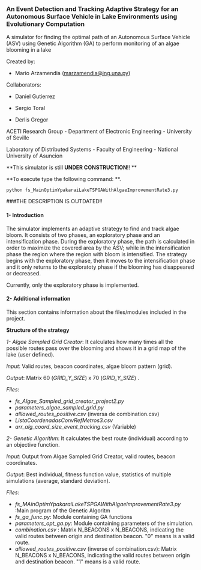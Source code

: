### An Event Detection and Tracking Adaptive Strategy for an Autonomous Surface Vehicle in Lake Environments using Evolutionary Computation

A simulator for finding the optimal path of an Autonomous Surface Vehicle (ASV) using Genetic Algorithm (GA) to perform monitoring of an algae blooming in a lake

Created by:
 
- Mario Arzamendia (marzamendia@ing.una.py)

Collaborators: 

- Daniel Gutierrez

- Sergio Toral

- Derlis Gregor

ACETI Research Group - Department of Electronic Engineering - University of Seville

Laboratory of Distributed Systems - Faculty of Engineering - National University of Asuncion

**This simulator is still __UNDER CONSTRUCTION__!! **

**To execute type the following command: **.

```
python fs_MainOptimYpakaraiLakeTSPGAWithAlgaeImprovementRate3.py
```
###THE DESCRIPTION IS OUTDATED!!

#### 1- Introduction
The simulator implements an adaptive strategy to find and track algae bloom. It consists of two phases, an exploratory phase and an intensification phase. During the exploratory phase, the path is calculated in order to maximize the covered area by the ASV; while in the intensification phase the region where the region with bloom is intensified.
The strategy begins with the exploratory phase, then it moves to the intensification phase and it only returns to the exploratoty phase if the blooming has disappeared or decreased.

Currently, only the exploratory phase is implemented.


#### 2- Additional information
This section contains information about the files/modules included in the project.

__Structure of the strategy__

_1- Algae Sampled Grid Creator_: 
It calculates how many times all the possible routes pass over the blooming and shows it in a grid map of the lake (user defined).

_Input_: Valid routes, beacon coordinates, algae bloom pattern (grid).

_Output_: Matrix 60 (_GRID_Y_SIZE_) x 70 (_GRID_Y_SIZE_) .

_Files_:

- _fs_Algae_Sampled_grid_creator_project2.py_
- _parameters_algae_sampled_grid.py_
- _alllowed_routes_positive.csv_ (inversa de combination.csv)
- _ListaCoordenadasConvRefMetros3.csv_
- _arr_alg_coord_size_event_tracking.csv_ (Variable)


_2- Genetic Algorithm_: It calculates the best route (individual) according to an objective function.
  
_Input_: Output from Algae Sampled Grid Creator, valid routes, beacon coordinates.
  
_Output_: Best individual, fitness function value, statistics of multiple simulations (average, standard deviation).

_Files_:

- _fs_MAinOptimYpakaraiLakeTSPGAWithAlgaeImprovementRate3.py_ :Main program of the Genetic Algoritm
- _fs_ga_func.py_: Module containing GA functions
- _parameters_opt_ga.py_: Module containing parameters of the simulation.
- _combination.csv_ : Matrix N_BEACONS x N_BEACONS, indicating the valid routes between origin and destination beacon. "0" means is a valid route.
- _alllowed_routes_positive.csv_ (inverse of combination.csv): Matrix N_BEACONS x N_BEACONS, indicating the valid routes between origin and destination beacon. "1" means is a valid route.
